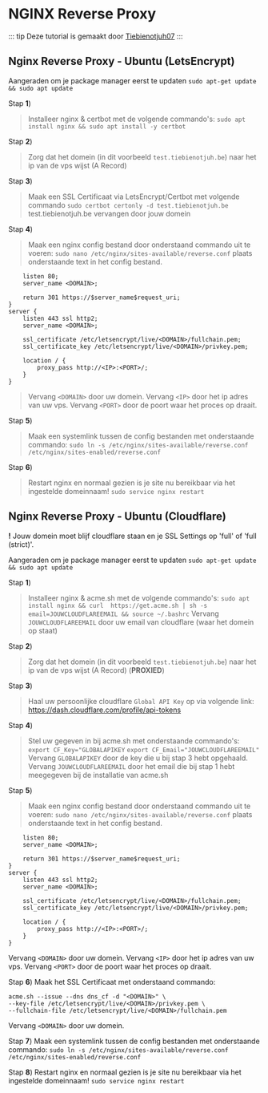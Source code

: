 # NGINX Reverse Proxy

::: tip
Deze tutorial is gemaakt door [Tiebienotjuh07](https://github.com/Tiebienotjuh)
:::

## Nginx Reverse Proxy - Ubuntu **(LetsEncrypt)**

Aangeraden om je package manager eerst te updaten
``sudo apt-get update && sudo apt update``

Stap **1**)
> Installeer nginx & certbot met de volgende commando's:
> ``sudo apt install nginx && sudo apt install -y certbot``

Stap **2**)
> Zorg dat het domein (in dit voorbeeld `test.tiebienotjuh.be`) naar het ip van de vps wijst (A Record)

Stap **3**)
> Maak een SSL Certificaat via LetsEncrypt/Certbot met volgende commando
> ``sudo certbot certonly -d test.tiebienotjuh.be``
> test.tiebienotjuh.be vervangen door jouw domein

Stap **4**)
> Maak een nginx config bestand door onderstaand commando uit te voeren:
> ``sudo nano /etc/nginx/sites-available/reverse.conf``
> plaats onderstaande text in het config bestand.

```server {
    listen 80;
    server_name <DOMAIN>;

    return 301 https://$server_name$request_uri;
}
server {
    listen 443 ssl http2;
    server_name <DOMAIN>;

    ssl_certificate /etc/letsencrypt/live/<DOMAIN>/fullchain.pem;
    ssl_certificate_key /etc/letsencrypt/live/<DOMAIN>/privkey.pem;

    location / {
        proxy_pass http://<IP>:<PORT>/;
    }
}
```

> Vervang `<DOMAIN>` door uw domein.
> Vervang `<IP>` door het ip adres van uw vps.
> Vervang `<PORT>` door de poort waar het proces op draait.

Stap **5**)
> Maak een systemlink tussen de config bestanden met onderstaande commando:
> `sudo ln -s /etc/nginx/sites-available/reverse.conf /etc/nginx/sites-enabled/reverse.conf`

Stap **6**)
> Restart nginx en normaal gezien is je site nu bereikbaar via het ingestelde domeinnaam!
> `sudo service nginx restart`

## Nginx Reverse Proxy - Ubuntu **(Cloudflare)**

**!** Jouw domein moet blijf cloudflare staan en je SSL Settings op 'full' of 'full (strict)'.

Aangeraden om je package manager eerst te updaten
``sudo apt-get update && sudo apt update``

Stap **1**)
> Installeer nginx & acme.sh met de volgende commando's:
> ``sudo apt install nginx && curl  https://get.acme.sh | sh -s email=JOUWCLOUDFLAREEMAIL && source ~/.bashrc``
> Vervang `JOUWCLOUDFLAREEMAIL` door uw email van cloudflare (waar het domein op staat)

Stap **2**)
> Zorg dat het domein (in dit voorbeeld `test.tiebienotjuh.be`) naar het ip van de vps wijst (A Record) (**PROXIED**)

Stap **3**)
> Haal uw persoonlijke cloudflare `Global API Key` op via volgende link:
> https://dash.cloudflare.com/profile/api-tokens

Stap **4**)
> Stel uw gegeven in bij acme.sh met onderstaande commando's: 
> ``export CF_Key="GLOBALAPIKEY``
> ``export CF_Email="JOUWCLOUDFLAREEMAIL"``
> Vervang `GLOBALAPIKEY` door de key die u bij stap 3 hebt opgehaald.
> Vervang `JOUWCLOUDFLAREEMAIL` door het email die bij stap 1 hebt meegegeven bij de installatie van acme.sh

Stap **5**)
> Maak een nginx config bestand door onderstaand commando uit te voeren:
> ``sudo nano /etc/nginx/sites-available/reverse.conf``
> plaats onderstaande text in het config bestand.

```server {
    listen 80;
    server_name <DOMAIN>;

    return 301 https://$server_name$request_uri;
}
server {
    listen 443 ssl http2;
    server_name <DOMAIN>;

    ssl_certificate /etc/letsencrypt/live/<DOMAIN>/fullchain.pem;
    ssl_certificate_key /etc/letsencrypt/live/<DOMAIN>/privkey.pem;

    location / {
        proxy_pass http://<IP>:<PORT>/;
    }
}
```
Vervang `<DOMAIN>` door uw domein.
Vervang `<IP>` door het ip adres van uw vps.
Vervang `<PORT>` door de poort waar het proces op draait.

Stap **6**)
Maak het SSL Certificaat met onderstaand commando:
```
acme.sh --issue --dns dns_cf -d "<DOMAIN>" \
--key-file /etc/letsencrypt/live/<DOMAIN>/privkey.pem \
--fullchain-file /etc/letsencrypt/live/<DOMAIN>/fullchain.pem
```
Vervang `<DOMAIN>` door uw domein.

Stap **7**)
Maak een systemlink tussen de config bestanden met onderstaande commando:
`sudo ln -s /etc/nginx/sites-available/reverse.conf /etc/nginx/sites-enabled/reverse.conf`

Stap **8**)
Restart nginx en normaal gezien is je site nu bereikbaar via het ingestelde domeinnaam!
`sudo service nginx restart`
